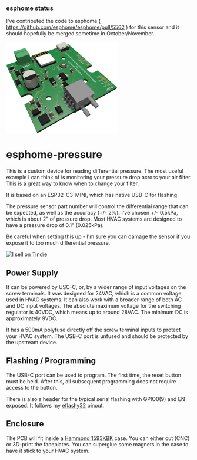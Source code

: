 ### esphome status
I've contributed the code to esphome ( https://github.com/esphome/esphome/pull/5562 ) for this sensor and it should hopefully be merged sometime in October/November.

<img  src="images/render.png" width=60% />

# esphome-pressure
This is a custom device for reading differential pressure. The most useful example I can think of is monitoring your pressure
drop across your air filter. This is a great way to know when to change your filter.

It is based on an ESP32-C3-MINI, which has native USB-C for flashing.

The pressure sensor part number will control the differential range that can be expected, as well as the accuracy (+/- 2%). I've chosen +/- 0.5kPa, which is about 2" of pressure drop. Most HVAC systems are designed to have a pressure drop of 0.1" (0.025kPa).

Be careful when setting this up - I'm sure you can damage the sensor if you expose it to too much differential pressure.

<a href="https://www.tindie.com/products/gcormier/esphome-pressure/"><img src="https://d2ss6ovg47m0r5.cloudfront.net/badges/tindie-mediums.png" alt="I sell on Tindie" width="150" height="78"></a>

## Power Supply
It can be powered by USC-C, or, by a wider range of input voltages on the screw terminals. It was designed for 24VAC, which is a common voltage used in HVAC systems. It can also work with a broader range of both AC and DC input voltages. The absolute maximum voltage for the switching regulator is 40VDC, which means up to around 28VAC. The minimum DC is approximately 9VDC.

It has a 500mA polyfuse directly off the screw terminal inputs to protect your HVAC system. The USB-C port is unfused and should be protected by the upstream device.

## Flashing / Programming
The USB-C port can be used to program. The first time, the reset button must be held. After this, all subsequent programming does not require access to the button.

There is also a header for the typical serial flashing with GPIO0(9) and EN exposed. It follows my [eflashy32](https://github.com/gcormier/eflashy32) pinout.

## Enclosure
The PCB will fit inside a [Hammond 1593KBK](https://www.hammfg.com/part/1593KBK) case. You can either cut (CNC) or 3D-print the faceplates. You can superglue some magnets in the case to have it stick to your HVAC system.

